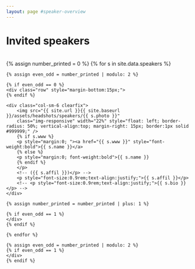 ```yaml
---
layout: page #speaker-overview
---
```


# Invited speakers

<br>
<div>
    {% assign number_printed = 0 %}
    {% for s in site.data.speakers %}

    {% assign even_odd = number_printed | modulo: 2 %}

    {% if even_odd == 0 %}
    <div class="row" style="margin-bottom:15px;">
    {% endif %}

    <div class="col-sm-6 clearfix">
        <img src="{{ site.url }}{{ site.baseurl }}/assets/headshots/speakers/{{ s.photo }}" 
        class="img-responsive" width="22%" style="float: left; border-radius: 50%; vertical-align:top; margin-right: 15px; border:1px solid #999999;" />
        {% if s.www %}
        <p style="margin:0; "><a href="{{ s.www }}" style="font-weight:bold">{{ s.name }}</a>
        {% else %}
        <p style="margin:0; font-weight:bold">{{ s.name }}
        {% endif %}
        </p>
        <!-- ({{ s.affil }})</p> -->
        <p style="font-size:0.9rem;text-align:justify;">{{ s.affil }}</p>
        <!-- <p style="font-size:0.9rem;text-align:justify;">{{ s.bio }}</p> -->
    </div>

    {% assign number_printed = number_printed | plus: 1 %}

    {% if even_odd == 1 %}
    </div>
    {% endif %}

    {% endfor %}

    {% assign even_odd = number_printed | modulo: 2 %}
    {% if even_odd == 1 %}
    </div>
    {% endif %}
</div> 